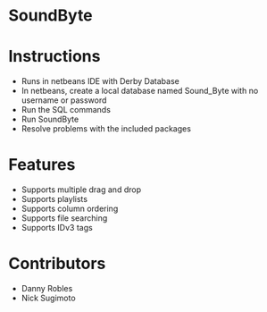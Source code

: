 # SoundByte

Instructions
============
- Runs in netbeans IDE with Derby Database
- In netbeans, create a local database named Sound_Byte with no username or password
- Run the SQL commands
- Run SoundByte
- Resolve problems with the included packages

Features
========
- Supports multiple drag and drop
- Supports playlists
- Supports column ordering
- Supports file searching
- Supports IDv3 tags

Contributors
============
- Danny Robles
- Nick Sugimoto

